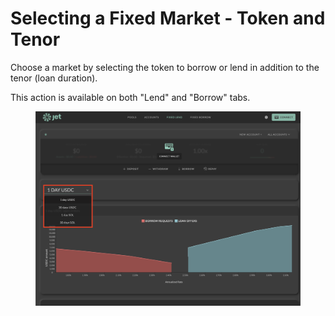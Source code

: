 # Selecting a Fixed Market - Token and Tenor

Choose a market by selecting the token to borrow or lend in addition to the tenor (loan duration).

This action is available on both "Lend" and "Borrow" tabs.

<figure><img src="../../.gitbook/assets/image (9) (3).png" alt=""><figcaption></figcaption></figure>
